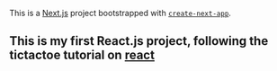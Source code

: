 This is a [Next.js](https://nextjs.org/) project bootstrapped with [`create-next-app`](https://github.com/vercel/next.js/tree/canary/packages/create-next-app).
## This is my first React.js project, following the tictactoe tutorial on [react](https://react.dev/learn/tutorial-tic-tac-toe)
